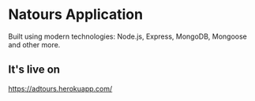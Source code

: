 # Natours Application

Built using modern technologies: Node.js, Express, MongoDB, Mongoose and other more.

## It's live on
https://adtours.herokuapp.com/
